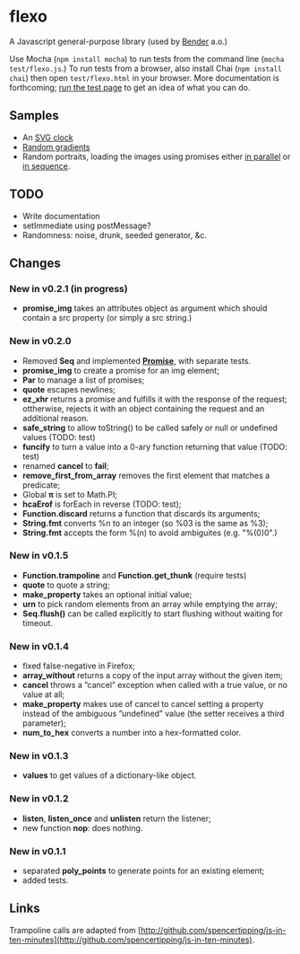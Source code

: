 flexo
=====

A Javascript general-purpose library (used by
[Bender](http://bender.igel.co.jp/) a.o.)

Use Mocha (`npm install mocha`) to run tests from the command line (`mocha
test/flexo.js`.) To run tests from a browser, also install Chai (`npm install
chai`) then open `test/flexo.html` in your browser. More documentation is
forthcoming; [run the test page](http://romulusetrem.us/flexo/test/flexo.html)
to get an idea of what you can do.


## Samples

* An [SVG clock](http://www.romulusetrem.us/flexo/samples/clock.svg)
* [Random gradients](http://www.romulusetrem.us/flexo/samples/gradients.svg)
* Random portraits, loading the images using promises either [in parallel](http://www.romulusetrem.us/flexo/samples/portraits.html) or [in sequence](http://www.romulusetrem.us/flexo/samples/portraits.html?par=false).

## TODO

* Write documentation
* setImmediate using postMessage?
* Randomness: noise, drunk, seeded generator, &c.


## Changes

### New in v0.2.1 (in progress)

* **promise_img** takes an attributes object as argument which should contain a
  src property (or simply a src string.)

### New in v0.2.0

* Removed **Seq** and implemented [**Promise**](http://promises-aplus.github.io/promises-spec/), with separate tests.
* **promise_img** to create a promise for an img element;
* **Par** to manage a list of promises;
* **quote** escapes newlines;
* **ez_xhr** returns a promise and fulfills it with the response of the request;
  ottherwise, rejects it with an object containing the request and an additional
  reason.
* **safe_string** to allow toString() to be called safely or null or undefined
  values (TODO: test)
* **funcify** to turn a value into a 0-ary function returning that value (TODO:
  test)
* renamed **cancel** to **fail**;
* **remove_first_from_array** removes the first element that matches a
  predicate;
* Global **π** is set to Math.PI;
* **hcaErof** is forEach in reverse (TODO: test);
* **Function.discard** returns a function that discards its arguments;
* **String.fmt** converts %n to an integer (so %03 is the same as %3);
* **String.fmt** accepts the form %(n) to avoid ambiguites (e.g. "%(0)0".)

### New in v0.1.5

* **Function.trampoline** and **Function.get_thunk** (require tests)
* **quote** to quote a string;
* **make_property** takes an optional initial value;
* **urn** to pick random elements from an array while emptying the array;
* **Seq.flush()** can be called explicitly to start flushing without waiting for
  timeout.

### New in v0.1.4

* fixed false-negative in Firefox;
* **array_without** returns a copy of the input array without the given item;
* **cancel** throws a ”cancel” exception when called with a true value, or no
  value at all;
* **make_property** makes use of cancel to cancel setting a property instead of
  the ambiguous ”undefined” value (the setter receives a third parameter);
* **num_to_hex** converts a number into a hex-formatted color.

### New in v0.1.3

* **values** to get values of a dictionary-like object.

### New in v0.1.2

* **listen**, **listen_once** and **unlisten** return the listener;
* new function **nop**: does nothing.

### New in v0.1.1

* separated **poly_points** to generate points for an existing element;
* added tests.


## Links

Trampoline calls are adapted from 
[http://github.com/spencertipping/js-in-ten-minutes](http://github.com/spencertipping/js-in-ten-minutes).

